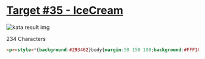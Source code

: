 # [Target #35 - IceCream](https://cssbattle.dev/play/35)

![kata result img](https://cssbattle.dev/targets/35.png)

234 Characters

```HTML
<p><style>*{background:#293462}body{margin:50 150 100;background:#FFF1C1;border-radius:53q 53q 21q 21q}p{position:fixed;width:30;height:50;bottom:34;left:185;border-radius:0 0 10q 11q;background:linear-gradient(#a64942 10px,#fe5f55 1q
```
